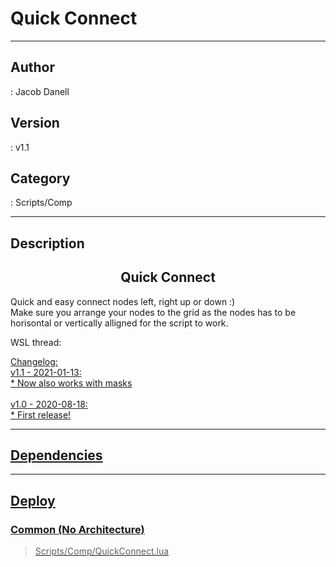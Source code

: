# Quick Connect
___

## Author
 : Jacob Danell

## Version
 : v1.1

## Category
 : Scripts/Comp
___

## Description
<center><h2>Quick Connect</h2></center>
<p>Quick and easy connect nodes left, right up or down :)
<br>
Make sure you arrange your nodes to the grid as the nodes has to be horisontal or vertically alligned for the script to work.</p>

<p>WSL thread: <a href="https://www.steakunderwater.com/wesuckless/viewtopic.php?f=33&t=4326"</a></p>

<p>Changelog:
<br>v1.1 - 2021-01-13:
<br>* Now also works with masks 
<br>
<br>v1.0 - 2020-08-18:
<br>* First release!
</p>

___

## Dependencies


___

## Deploy

### Common (No Architecture)

> Scripts/Comp/QuickConnect.lua  
